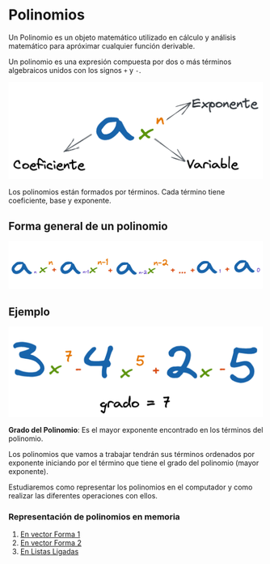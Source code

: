 # Polinomios

Un Polinomio es un objeto matemático utilizado en cálculo y análisis matemático para apróximar cualquier función derivable.

Un polinomio es una expresión compuesta por dos o más términos algebraicos unidos con los signos `+` y `-`.

![Partes de un Polinomio](../assets/polinomios/polinomio_1.png)

Los polinomios están formados por términos. Cada término tiene coeficiente, base y exponente.

## Forma general de un polinomio

![Partes de un Polinomio](../assets//polinomios/polinomio_2.png)

## Ejemplo

![Partes de un Polinomio](../assets//polinomios/polinomio_3.png)

**Grado del Polinomio**: Es el mayor exponente encontrado en los términos del polinomio.

Los polinomios que vamos a trabajar tendrán sus términos ordenados por exponente iniciando por el término que tiene el grado del polinomio (mayor exponente). 

Estudiaremos como representar los polinomios en el computador y como realizar las diferentes operaciones con ellos. 

### Representación de polinomios en memoria

1. [En vector Forma 1](https://github.com/JohnFlorez25/estructuras-datos/tree/main/1.%20Polinomios/1.%20Vector%20Forma%201)
2. [En vector Forma 2](https://github.com/JohnFlorez25/estructuras-datos/tree/main/1.%20Polinomios/2.%20Vector%20Forma%202)
3. [En Listas Ligadas]()
